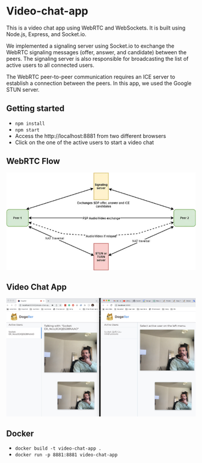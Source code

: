# Video-chat-app

This is a video chat app using WebRTC and WebSockets. It is built using Node.js, Express, and Socket.io.

We implemented a signaling server using Socket.io to exchange the WebRTC signaling messages (offer, answer, and candidate) between the peers. 
The signaling server is also responsible for broadcasting the list of active users to all connected users.

The WebRTC peer-to-peer communication requires an ICE server to establish a connection between the peers. In this app, we used the Google STUN server.


## Getting started
- `npm install`
- `npm start`
- Access the http://localhost:8881 from two different browsers
- Click on the one of the active users to start a video chat

## WebRTC Flow
<img src="webrtc-flow.jpeg">

## Video Chat App
<img src="video-chat.png">


## Docker
- `docker build -t video-chat-app .`
- `docker run -p 8881:8881 video-chat-app`



